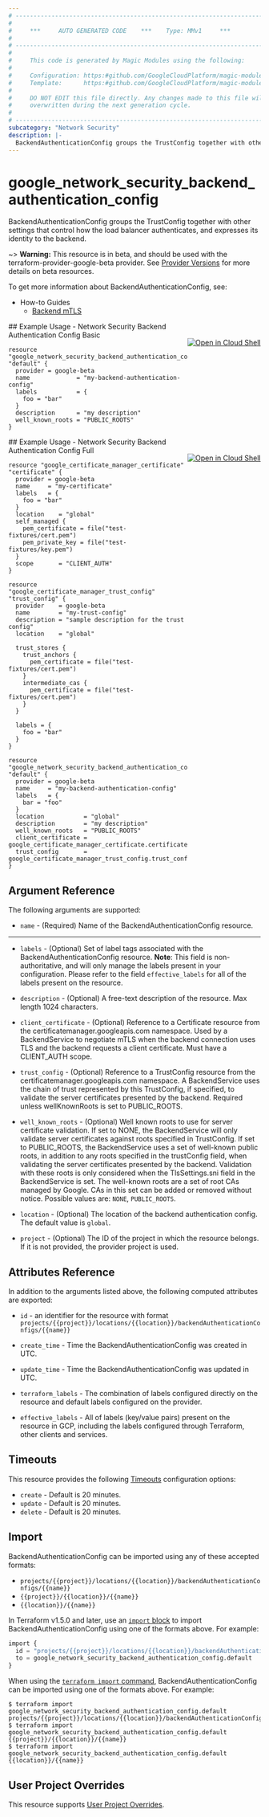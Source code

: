 ```yaml
---
# ----------------------------------------------------------------------------
#
#     ***     AUTO GENERATED CODE    ***    Type: MMv1     ***
#
# ----------------------------------------------------------------------------
#
#     This code is generated by Magic Modules using the following:
#
#     Configuration: https:#github.com/GoogleCloudPlatform/magic-modules/tree/main/mmv1/products/networksecurity/BackendAuthenticationConfig.yaml
#     Template:      https:#github.com/GoogleCloudPlatform/magic-modules/tree/main/mmv1/templates/terraform/resource.html.markdown.tmpl
#
#     DO NOT EDIT this file directly. Any changes made to this file will be
#     overwritten during the next generation cycle.
#
# ----------------------------------------------------------------------------
subcategory: "Network Security"
description: |-
  BackendAuthenticationConfig groups the TrustConfig together with other settings that control how the load balancer authenticates, and expresses its identity to the backend.
---
```


# google_network_security_backend_authentication_config

BackendAuthenticationConfig groups the TrustConfig together with other settings that control how the load balancer authenticates, and expresses its identity to the backend.

~> **Warning:** This resource is in beta, and should be used with the terraform-provider-google-beta provider.
See [Provider Versions](https://terraform.io/docs/providers/google/guides/provider_versions.html) for more details on beta resources.

To get more information about BackendAuthenticationConfig, see:
* How-to Guides
    * [Backend mTLS](https://cloud.google.com/load-balancing/docs/backend-authenticated-tls-backend-mtls#backend-authentication-config)

<div class = "oics-button" style="float: right; margin: 0 0 -15px">
  <a href="https://console.cloud.google.com/cloudshell/open?cloudshell_git_repo=https%3A%2F%2Fgithub.com%2Fterraform-google-modules%2Fdocs-examples.git&cloudshell_image=gcr.io%2Fcloudshell-images%2Fcloudshell%3Alatest&cloudshell_print=.%2Fmotd&cloudshell_tutorial=.%2Ftutorial.md&cloudshell_working_dir=network_security_backend_authentication_config_basic&open_in_editor=main.tf" target="_blank">
    <img alt="Open in Cloud Shell" src="//gstatic.com/cloudssh/images/open-btn.svg" style="max-height: 44px; margin: 32px auto; max-width: 100%;">
  </a>
</div>
## Example Usage - Network Security Backend Authentication Config Basic


```hcl
resource "google_network_security_backend_authentication_config" "default" {
  provider = google-beta
  name             = "my-backend-authentication-config"
  labels           = {
    foo = "bar"
  }
  description      = "my description"
  well_known_roots = "PUBLIC_ROOTS"
}
```
<div class = "oics-button" style="float: right; margin: 0 0 -15px">
  <a href="https://console.cloud.google.com/cloudshell/open?cloudshell_git_repo=https%3A%2F%2Fgithub.com%2Fterraform-google-modules%2Fdocs-examples.git&cloudshell_image=gcr.io%2Fcloudshell-images%2Fcloudshell%3Alatest&cloudshell_print=.%2Fmotd&cloudshell_tutorial=.%2Ftutorial.md&cloudshell_working_dir=network_security_backend_authentication_config_full&open_in_editor=main.tf" target="_blank">
    <img alt="Open in Cloud Shell" src="//gstatic.com/cloudssh/images/open-btn.svg" style="max-height: 44px; margin: 32px auto; max-width: 100%;">
  </a>
</div>
## Example Usage - Network Security Backend Authentication Config Full


```hcl
resource "google_certificate_manager_certificate" "certificate" {
  provider = google-beta
  name     = "my-certificate"
  labels   = {
    foo = "bar"
  }
  location    = "global"
  self_managed {
    pem_certificate = file("test-fixtures/cert.pem")
    pem_private_key = file("test-fixtures/key.pem")
  }
  scope       = "CLIENT_AUTH"
}

resource "google_certificate_manager_trust_config" "trust_config" {
  provider    = google-beta
  name        = "my-trust-config"
  description = "sample description for the trust config"
  location    = "global"

  trust_stores {
    trust_anchors { 
      pem_certificate = file("test-fixtures/cert.pem")
    }
    intermediate_cas { 
      pem_certificate = file("test-fixtures/cert.pem")
    }
  }

  labels = {
    foo = "bar"
  }
}

resource "google_network_security_backend_authentication_config" "default" {
  provider = google-beta
  name     = "my-backend-authentication-config"
  labels   = {
    bar = "foo"
  }
  location           = "global"
  description        = "my description"
  well_known_roots   = "PUBLIC_ROOTS"
  client_certificate = google_certificate_manager_certificate.certificate.id
  trust_config       = google_certificate_manager_trust_config.trust_config.id
}
```

## Argument Reference

The following arguments are supported:


* `name` -
  (Required)
  Name of the BackendAuthenticationConfig resource.


- - -


* `labels` -
  (Optional)
  Set of label tags associated with the BackendAuthenticationConfig resource.
  **Note**: This field is non-authoritative, and will only manage the labels present in your configuration.
  Please refer to the field `effective_labels` for all of the labels present on the resource.

* `description` -
  (Optional)
  A free-text description of the resource. Max length 1024 characters.

* `client_certificate` -
  (Optional)
  Reference to a Certificate resource from the certificatemanager.googleapis.com namespace.
  Used by a BackendService to negotiate mTLS when the backend connection uses TLS and the backend requests a client certificate. Must have a CLIENT_AUTH scope.

* `trust_config` -
  (Optional)
  Reference to a TrustConfig resource from the certificatemanager.googleapis.com namespace.
  A BackendService uses the chain of trust represented by this TrustConfig, if specified, to validate the server certificates presented by the backend. Required unless wellKnownRoots is set to PUBLIC_ROOTS.

* `well_known_roots` -
  (Optional)
  Well known roots to use for server certificate validation. If set to NONE, the BackendService will only validate server certificates against roots specified in TrustConfig.
  If set to PUBLIC_ROOTS, the BackendService uses a set of well-known public roots, in addition to any roots specified in the trustConfig field, when validating the server certificates presented by the backend.
  Validation with these roots is only considered when the TlsSettings.sni field in the BackendService is set. The well-known roots are a set of root CAs managed by Google. CAs in this set can be added or removed without notice.
  Possible values are: `NONE`, `PUBLIC_ROOTS`.

* `location` -
  (Optional)
  The location of the backend authentication config.
  The default value is `global`.

* `project` - (Optional) The ID of the project in which the resource belongs.
    If it is not provided, the provider project is used.


## Attributes Reference

In addition to the arguments listed above, the following computed attributes are exported:

* `id` - an identifier for the resource with format `projects/{{project}}/locations/{{location}}/backendAuthenticationConfigs/{{name}}`

* `create_time` -
  Time the BackendAuthenticationConfig was created in UTC.

* `update_time` -
  Time the BackendAuthenticationConfig was updated in UTC.

* `terraform_labels` -
  The combination of labels configured directly on the resource
   and default labels configured on the provider.

* `effective_labels` -
  All of labels (key/value pairs) present on the resource in GCP, including the labels configured through Terraform, other clients and services.


## Timeouts

This resource provides the following
[Timeouts](https://developer.hashicorp.com/terraform/plugin/sdkv2/resources/retries-and-customizable-timeouts) configuration options:

- `create` - Default is 20 minutes.
- `update` - Default is 20 minutes.
- `delete` - Default is 20 minutes.

## Import


BackendAuthenticationConfig can be imported using any of these accepted formats:

* `projects/{{project}}/locations/{{location}}/backendAuthenticationConfigs/{{name}}`
* `{{project}}/{{location}}/{{name}}`
* `{{location}}/{{name}}`


In Terraform v1.5.0 and later, use an [`import` block](https://developer.hashicorp.com/terraform/language/import) to import BackendAuthenticationConfig using one of the formats above. For example:

```tf
import {
  id = "projects/{{project}}/locations/{{location}}/backendAuthenticationConfigs/{{name}}"
  to = google_network_security_backend_authentication_config.default
}
```

When using the [`terraform import` command](https://developer.hashicorp.com/terraform/cli/commands/import), BackendAuthenticationConfig can be imported using one of the formats above. For example:

```
$ terraform import google_network_security_backend_authentication_config.default projects/{{project}}/locations/{{location}}/backendAuthenticationConfigs/{{name}}
$ terraform import google_network_security_backend_authentication_config.default {{project}}/{{location}}/{{name}}
$ terraform import google_network_security_backend_authentication_config.default {{location}}/{{name}}
```

## User Project Overrides

This resource supports [User Project Overrides](https://registry.terraform.io/providers/hashicorp/google/latest/docs/guides/provider_reference#user_project_override).
